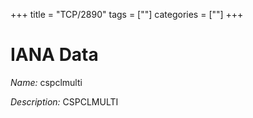 +++
title = "TCP/2890"
tags = [""]
categories = [""]
+++

# IANA Data

_Name:_ cspclmulti

_Description:_ CSPCLMULTI

